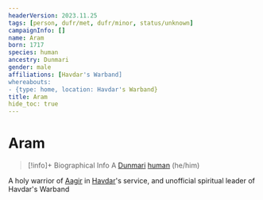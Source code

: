 ```yaml
---
headerVersion: 2023.11.25
tags: [person, dufr/met, dufr/minor, status/unknown]
campaignInfo: []
name: Aram
born: 1717
species: human
ancestry: Dunmari
gender: male
affiliations: [Havdar's Warband]
whereabouts:
- {type: home, location: Havdar's Warband}
title: Aram
hide_toc: true
---
```

# Aram
>[!info]+ Biographical Info
> A [Dunmari](<../../gazetteer/greater-dunmar/realms/dunmar/dunmar.md>) [human](<../../species/humans/humans.md>) (he/him)
> 
> 
>> 

A holy warrior of [Aagir](<../../cosmology/gods/incorporeal-gods/dunmari/aagir.md>) in [Havdar](<./havdar.md>)'s service, and unofficial spiritual leader of Havdar's Warband
